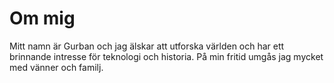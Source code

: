 # Om mig

Mitt namn är Gurban och jag älskar att utforska världen och har ett brinnande intresse för teknologi och historia. På min fritid umgås jag mycket med vänner och familj.


